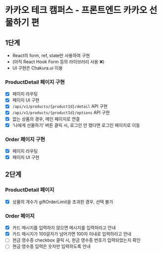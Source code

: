 # 카카오 테크 캠퍼스 - 프론트엔드 카카오 선물하기 편

## 1단계

- React의 form, ref, state만 사용하여 구현
- (아직 React Hook Form 등의 라이브러리 사용 ❌)
- UI 구현은 Chakura.ui 이용

### ProductDetail 페이지 구현

- [x] 페이지 라우팅
- [x] 페이지 UI 구현
- [x] `/api/v1/products/{productId}/detail` API 구현
- [x] `/api/v1/products/{productId}/options` API 구현
- [x] 없는 상품의 경우, 메인 페이지로 연결
- [x] ‘나에게 선물하기’ 버튼 클릭 시, 로그인 안 했다면 로그인 페이지로 이동

### Order 페이지 구현

- [x] 페이지 라우팅
- [x] 페이지 UI 구현

## 2단계

### ProductDetail 페이지

- [x] 상품의 개수가 giftOrderLimit을 초과한 경우, 선택 불가

### Order 페이지

- [x] 카드 메시지를 입력하지 않으면 메시지를 입력하라고 안내
- [x] 카드 메시지가 100글자가 넘어가면 100자 이내로 입력하라고 안내
- [ ] 현금 영수증 checkbox 클릭 시, 현금 영수증 번호가 입력되었는지 확인
- [ ] 현금 영수증 입력은 숫자만 입력하도록 안내
